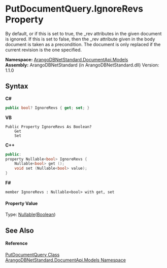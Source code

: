 # PutDocumentQuery.IgnoreRevs Property 
 

By default, or if this is set to true, the _rev attributes in the given document is ignored. If this is set to false, then the _rev attribute given in the body document is taken as a precondition. The document is only replaced if the current revision is the one specified.

**Namespace:**&nbsp;<a href="81a73561-cfc6-64b8-9923-29f0333f4867">ArangoDBNetStandard.DocumentApi.Models</a><br />**Assembly:**&nbsp;ArangoDBNetStandard (in ArangoDBNetStandard.dll) Version: 1.1.0

## Syntax

**C#**<br />
``` C#
public bool? IgnoreRevs { get; set; }
```

**VB**<br />
``` VB
Public Property IgnoreRevs As Boolean?
	Get
	Set
```

**C++**<br />
``` C++
public:
property Nullable<bool> IgnoreRevs {
	Nullable<bool> get ();
	void set (Nullable<bool> value);
}
```

**F#**<br />
``` F#
member IgnoreRevs : Nullable<bool> with get, set

```


#### Property Value
Type: <a href="https://docs.microsoft.com/dotnet/api/system.nullable-1" target="_blank" rel="noopener noreferrer">Nullable</a>(<a href="https://docs.microsoft.com/dotnet/api/system.boolean" target="_blank" rel="noopener noreferrer">Boolean</a>)

## See Also


#### Reference
<a href="bff47fb9-1b31-da8e-8ba7-07566b33c2ce">PutDocumentQuery Class</a><br /><a href="81a73561-cfc6-64b8-9923-29f0333f4867">ArangoDBNetStandard.DocumentApi.Models Namespace</a><br />